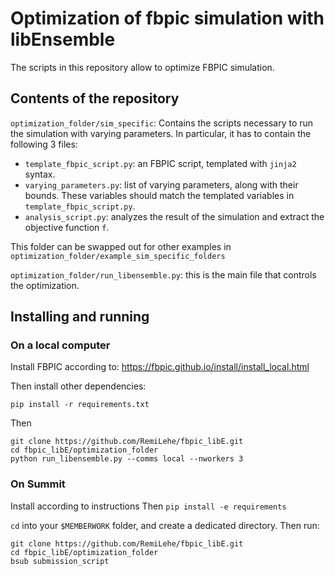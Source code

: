 # Optimization of fbpic simulation with libEnsemble

The scripts in this repository allow to optimize FBPIC simulation.

## Contents of the repository

`optimization_folder/sim_specific`: Contains the scripts necessary to run the simulation with varying parameters. In particular, it has to contain the following 3 files:

- `template_fbpic_script.py`: an FBPIC script, templated with `jinja2` syntax.
- `varying_parameters.py`: list of varying parameters, along with their bounds. These variables should match the templated variables in `template_fbpic_script.py`.
- `analysis_script.py`: analyzes the result of the simulation and extract the objective function `f`.

This folder can be swapped out for other examples in `optimization_folder/example_sim_specific_folders`

`optimization_folder/run_libensemble.py`: this is the main file that controls the optimization.

## Installing and running

### On a local computer

Install FBPIC according to:
https://fbpic.github.io/install/install_local.html

Then install other dependencies:
```
pip install -r requirements.txt
```

Then
```
git clone https://github.com/RemiLehe/fbpic_libE.git
cd fbpic_libE/optimization_folder
python run_libensemble.py --comms local --nworkers 3
```

### On Summit

Install according to instructions
Then `pip install -e requirements`

`cd` into your `$MEMBERWORK` folder, and create a dedicated directory. Then run:
```
git clone https://github.com/RemiLehe/fbpic_libE.git
cd fbpic_libE/optimization_folder
bsub submission_script
```

